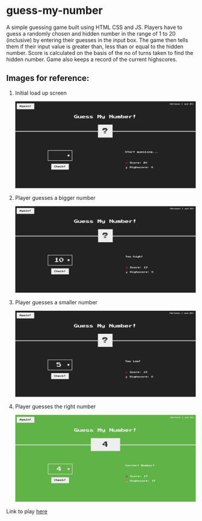# guess-my-number

A simple guessing game built using HTML CSS and JS. Players have to guess a randomly chosen and hidden number in the range of 1 to 20 (inclusive) by entering their guesses in the input box. The game then tells them if their input value is greater than, less than or equal to the hidden number. Score is calculated on the basis of the no of turns taken to find the hidden number. Game also keeps a record of the current highscores.

## Images for reference:

1) Initial load up screen

   ![](https://github.com/Sushant-Mittal/guess-my-number/blob/main/screenshot-127.0.0.1_5500-2024.09.16-21_43_12.png)

2) Player guesses a bigger number

   ![](https://github.com/Sushant-Mittal/guess-my-number/blob/main/screenshot-127.0.0.1_5500-2024.09.16-21_45_00.png)

3) Player guesses a smaller number

   ![](https://github.com/Sushant-Mittal/guess-my-number/blob/main/screenshot-127.0.0.1_5500-2024.09.16-21_44_12.png)

4) Player guesses the right number

   ![](https://github.com/Sushant-Mittal/guess-my-number/blob/main/screenshot-127.0.0.1_5500-2024.09.16-21_45_35.png)


Link to play [here](https://sushant-mittal.github.io/guess-my-number/)
